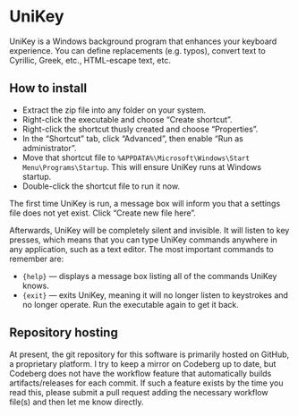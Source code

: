 # UniKey

UniKey is a Windows background program that enhances your keyboard experience. You can define replacements (e.g. typos), convert text to Cyrillic, Greek, etc., HTML-escape text, etc.

## How to install

* Extract the zip file into any folder on your system.
* Right-click the executable and choose “Create shortcut”.
* Right-click the shortcut thusly created and choose “Properties”.
* In the “Shortcut” tab, click “Advanced”, then enable “Run as administrator”.
* Move that shortcut file to `%APPDATA%\Microsoft\Windows\Start Menu\Programs\Startup`. This will ensure UniKey runs at Windows startup.
* Double-click the shortcut file to run it now.

The first time UniKey is run, a message box will inform you that a settings file does not yet exist. Click “Create new file here”.

Afterwards, UniKey will be completely silent and invisible. It will listen to key presses, which means that you can type UniKey commands anywhere in any application, such as a text editor. The most important commands to remember are:

* `{help}` — displays a message box listing all of the commands UniKey knows.
* `{exit}` — exits UniKey, meaning it will no longer listen to keystrokes and no longer operate. Run the executable again to get it back.

## Repository hosting

At present, the git repository for this software is primarily hosted on GitHub, a proprietary platform. I try to keep a mirror on Codeberg up to date, but Codeberg does not have the workflow feature that automatically builds artifacts/releases for each commit. If such a feature exists by the time you read this, please submit a pull request adding the necessary workflow file(s) and then let me know directly.